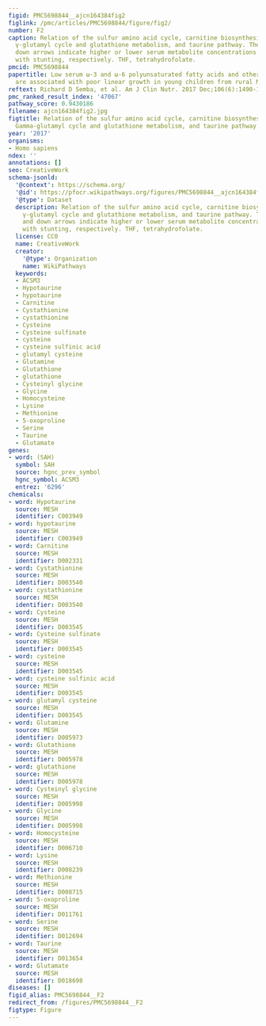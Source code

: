 ```yaml
---
figid: PMC5698844__ajcn164384fig2
figlink: /pmc/articles/PMC5698844/figure/fig2/
number: F2
caption: Relation of the sulfur amino acid cycle, carnitine biosynthesis pathway,
  γ-glutamyl cycle and glutathione metabolism, and taurine pathway. The thick up and
  down arrows indicate higher or lower serum metabolite concentrations in children
  with stunting, respectively. THF, tetrahydrofolate.
pmcid: PMC5698844
papertitle: Low serum ω-3 and ω-6 polyunsaturated fatty acids and other metabolites
  are associated with poor linear growth in young children from rural Malawi.
reftext: Richard D Semba, et al. Am J Clin Nutr. 2017 Dec;106(6):1490-1499.
pmc_ranked_result_index: '47067'
pathway_score: 0.9430186
filename: ajcn164384fig2.jpg
figtitle: Relation of the sulfur amino acid cycle, carnitine biosynthesis pathway,
  Gamma-glutamyl cycle and glutathione metabolism, and taurine pathway
year: '2017'
organisms:
- Homo sapiens
ndex: ''
annotations: []
seo: CreativeWork
schema-jsonld:
  '@context': https://schema.org/
  '@id': https://pfocr.wikipathways.org/figures/PMC5698844__ajcn164384fig2.html
  '@type': Dataset
  description: Relation of the sulfur amino acid cycle, carnitine biosynthesis pathway,
    γ-glutamyl cycle and glutathione metabolism, and taurine pathway. The thick up
    and down arrows indicate higher or lower serum metabolite concentrations in children
    with stunting, respectively. THF, tetrahydrofolate.
  license: CC0
  name: CreativeWork
  creator:
    '@type': Organization
    name: WikiPathways
  keywords:
  - ACSM3
  - Hypotaurine
  - hypotaurine
  - Carnitine
  - Cystathionine
  - cystathionine
  - Cysteine
  - Cysteine sulfinate
  - cysteine
  - cysteine sulfinic acid
  - glutamyl cysteine
  - Glutamine
  - Glutathione
  - glutathione
  - Cysteinyl glycine
  - Glycine
  - Homocysteine
  - Lysine
  - Methionine
  - 5-oxoproline
  - Serine
  - Taurine
  - Glutamate
genes:
- word: (SAH)
  symbol: SAH
  source: hgnc_prev_symbol
  hgnc_symbol: ACSM3
  entrez: '6296'
chemicals:
- word: Hypotaurine
  source: MESH
  identifier: C003949
- word: hypotaurine
  source: MESH
  identifier: C003949
- word: Carnitine
  source: MESH
  identifier: D002331
- word: Cystathionine
  source: MESH
  identifier: D003540
- word: cystathionine
  source: MESH
  identifier: D003540
- word: Cysteine
  source: MESH
  identifier: D003545
- word: Cysteine sulfinate
  source: MESH
  identifier: D003545
- word: cysteine
  source: MESH
  identifier: D003545
- word: cysteine sulfinic acid
  source: MESH
  identifier: D003545
- word: glutamyl cysteine
  source: MESH
  identifier: D003545
- word: Glutamine
  source: MESH
  identifier: D005973
- word: Glutathione
  source: MESH
  identifier: D005978
- word: glutathione
  source: MESH
  identifier: D005978
- word: Cysteinyl glycine
  source: MESH
  identifier: D005998
- word: Glycine
  source: MESH
  identifier: D005998
- word: Homocysteine
  source: MESH
  identifier: D006710
- word: Lysine
  source: MESH
  identifier: D008239
- word: Methionine
  source: MESH
  identifier: D008715
- word: 5-oxoproline
  source: MESH
  identifier: D011761
- word: Serine
  source: MESH
  identifier: D012694
- word: Taurine
  source: MESH
  identifier: D013654
- word: Glutamate
  source: MESH
  identifier: D018698
diseases: []
figid_alias: PMC5698844__F2
redirect_from: /figures/PMC5698844__F2
figtype: Figure
---
```

